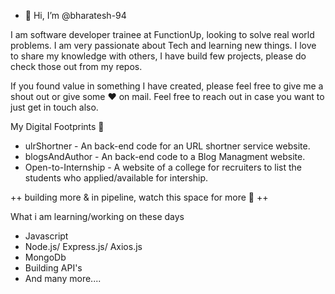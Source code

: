 - 👋 Hi, I’m @bharatesh-94

I am software developer trainee at FunctionUp, looking to solve real world problems. I am very passionate about Tech and learning new things. 
I love to share my knowledge with others, I have build few projects, please do check those out from my repos.

If you found value in something I have created, please feel free to give me a shout out or give some ♥ on mail. Feel free to reach out in case you want to just get in touch also.

My Digital Footprints 🌱
- ulrShortner - An back-end code for an URL shortner service website.
- blogsAndAuthor - An back-end code to a Blog Managment website.
- Open-to-Internship - A website of a college for recruiters to list the students who applied/available for intership.

++ building more & in pipeline, watch this space for more 🤩 ++

What i am learning/working on these days
- Javascript
- Node.js/ Express.js/ Axios.js
- MongoDb
- Building API's
- And many more....

<!---
bharatesh-94/bharatesh-94 is a ✨ special ✨ repository because its `README.md` (this file) appears on your GitHub profile.
You can click the Preview link to take a look at your changes.
--->
